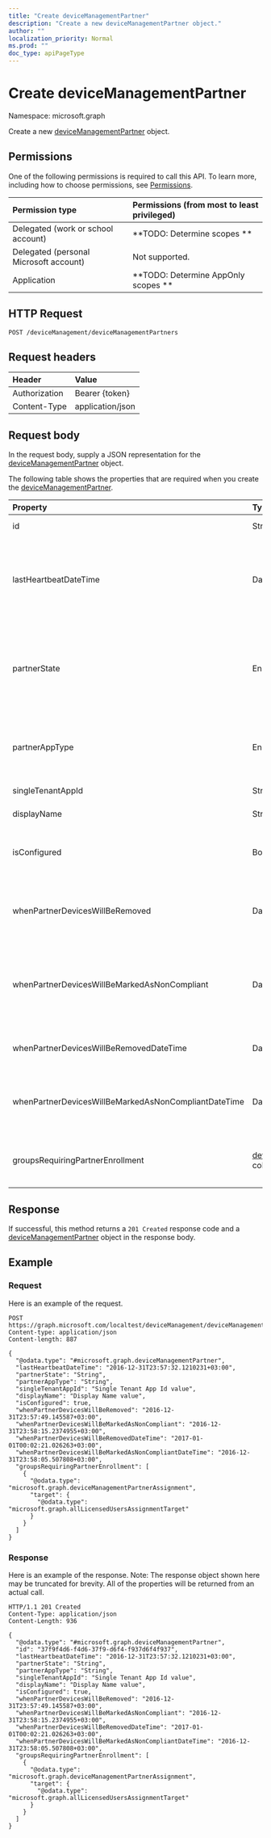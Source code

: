 ```yaml
---
title: "Create deviceManagementPartner"
description: "Create a new deviceManagementPartner object."
author: ""
localization_priority: Normal
ms.prod: ""
doc_type: apiPageType
---
```


# Create deviceManagementPartner

Namespace: microsoft.graph

Create a new [deviceManagementPartner](../resources/devicemanagementpartner.md) object.

## Permissions
One of the following permissions is required to call this API. To learn more, including how to choose permissions, see [Permissions](/concepts/permissions-reference.md).

|Permission type|Permissions (from most to least privileged)|
|:---|:---|
|Delegated (work or school account)|**TODO: Determine scopes **|
|Delegated (personal Microsoft account)|Not supported.|
|Application|**TODO: Determine AppOnly scopes **|

## HTTP Request
<!-- {
  "blockType": "ignored"
}
-->
``` http
POST /deviceManagement/deviceManagementPartners
```

## Request headers
|Header|Value|
|:---|:---|
|Authorization|Bearer {token}|
|Content-Type|application/json|

## Request body
In the request body, supply a JSON representation for the [deviceManagementPartner](../resources/devicemanagementpartner.md) object.

The following table shows the properties that are required when you create the [deviceManagementPartner](../resources/devicemanagementpartner.md).

|Property|Type|Description|
|:---|:---|:---|
|id|String| Inherited from [entity](../resources/entity.md)|
|lastHeartbeatDateTime|DateTimeOffset|Timestamp of last heartbeat after admin enabled option Connect to Device management Partner|
|partnerState|Enumeration|Partner state of this tenant. Possible values are: `unknown`, `unavailable`, `enabled`, `terminated`, `rejected`, `unresponsive`.|
|partnerAppType|Enumeration|Partner App type. Possible values are: `unknown`, `singleTenantApp`, `multiTenantApp`.|
|singleTenantAppId|String|Partner Single tenant App id|
|displayName|String|Partner display name|
|isConfigured|Boolean|Whether device management partner is configured or not|
|whenPartnerDevicesWillBeRemoved|DateTimeOffset|DateTime in UTC when PartnerDevices will be removed. This will become obselete soon.|
|whenPartnerDevicesWillBeMarkedAsNonCompliant|DateTimeOffset|DateTime in UTC when PartnerDevices will be marked as NonCompliant. This will become obselete soon.|
|whenPartnerDevicesWillBeRemovedDateTime|DateTimeOffset|DateTime in UTC when PartnerDevices will be removed|
|whenPartnerDevicesWillBeMarkedAsNonCompliantDateTime|DateTimeOffset|DateTime in UTC when PartnerDevices will be marked as NonCompliant|
|groupsRequiringPartnerEnrollment|[deviceManagementPartnerAssignment](../resources/devicemanagementpartnerassignment.md) collection|User groups that specifies whether enrollment is through partner.|



## Response
If successful, this method returns a `201 Created` response code and a [deviceManagementPartner](../resources/devicemanagementpartner.md) object in the response body.

## Example

### Request
Here is an example of the request.
<!-- {
  "blockType": "request",
  "name": "create_devicemanagementpartner_from_"
}
-->
``` http
POST https://graph.microsoft.com/localtest/deviceManagement/deviceManagementPartners
Content-type: application/json
Content-length: 887

{
  "@odata.type": "#microsoft.graph.deviceManagementPartner",
  "lastHeartbeatDateTime": "2016-12-31T23:57:32.1210231+03:00",
  "partnerState": "String",
  "partnerAppType": "String",
  "singleTenantAppId": "Single Tenant App Id value",
  "displayName": "Display Name value",
  "isConfigured": true,
  "whenPartnerDevicesWillBeRemoved": "2016-12-31T23:57:49.145587+03:00",
  "whenPartnerDevicesWillBeMarkedAsNonCompliant": "2016-12-31T23:58:15.2374955+03:00",
  "whenPartnerDevicesWillBeRemovedDateTime": "2017-01-01T00:02:21.026263+03:00",
  "whenPartnerDevicesWillBeMarkedAsNonCompliantDateTime": "2016-12-31T23:58:05.507808+03:00",
  "groupsRequiringPartnerEnrollment": [
    {
      "@odata.type": "microsoft.graph.deviceManagementPartnerAssignment",
      "target": {
        "@odata.type": "microsoft.graph.allLicensedUsersAssignmentTarget"
      }
    }
  ]
}
```

### Response
Here is an example of the response. Note: The response object shown here may be truncated for brevity. All of the properties will be returned from an actual call.
<!-- {
  "blockType": "response",
  "truncated": true,
  "@odata.type": "microsoft.graph.devicemanagementpartner"
}
-->
``` http
HTTP/1.1 201 Created
Content-Type: application/json
Content-Length: 936

{
  "@odata.type": "#microsoft.graph.deviceManagementPartner",
  "id": "37f9f4d6-f4d6-37f9-d6f4-f937d6f4f937",
  "lastHeartbeatDateTime": "2016-12-31T23:57:32.1210231+03:00",
  "partnerState": "String",
  "partnerAppType": "String",
  "singleTenantAppId": "Single Tenant App Id value",
  "displayName": "Display Name value",
  "isConfigured": true,
  "whenPartnerDevicesWillBeRemoved": "2016-12-31T23:57:49.145587+03:00",
  "whenPartnerDevicesWillBeMarkedAsNonCompliant": "2016-12-31T23:58:15.2374955+03:00",
  "whenPartnerDevicesWillBeRemovedDateTime": "2017-01-01T00:02:21.026263+03:00",
  "whenPartnerDevicesWillBeMarkedAsNonCompliantDateTime": "2016-12-31T23:58:05.507808+03:00",
  "groupsRequiringPartnerEnrollment": [
    {
      "@odata.type": "microsoft.graph.deviceManagementPartnerAssignment",
      "target": {
        "@odata.type": "microsoft.graph.allLicensedUsersAssignmentTarget"
      }
    }
  ]
}
```

